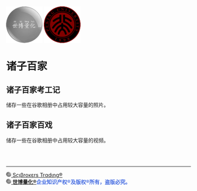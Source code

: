 
<img src='诸子百家考工记/中科红旗，量化对冲；世博量化，点缀全球。/世博量化.png' height='100'> <img src='诸子百家考工记/中科红旗，量化对冲；世博量化，点缀全球。/大秦赋 - 北京大学.png' height='100'>

# 诸子百家

## 诸子百家考工记

储存一些在谷歌相册中占用较大容量的照片。

## 诸子百家百戏

储存一些在谷歌相册中占用较大容量的视频。

<br><br>

---

[<img src='诸子百家考工记/大秦赋 - 黄埔军校黄种人民族主义赢家黄氏江夏堂始祖嬴政黄永春之子黄联富/世博量化.png' height='14'/> Sςιβrοκεrs Trαdιηg®](http://www.scibrokes.com)<br>
<span style='color:RoyalBlue'>**[<img src='诸子百家考工记/大秦赋 - 黄埔军校黄种人民族主义赢家黄氏江夏堂始祖嬴政黄永春之子黄联富/世博量化.png' height='14'/> 世博量化®](http://www.scibrokes.com)企业知识产权®及版权®所有，盗版必究。**</span>
